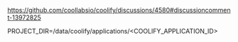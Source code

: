 https://github.com/coollabsio/coolify/discussions/4580#discussioncomment-13972825

PROJECT_DIR=/data/coolify/applications/<COOLIFY_APPLICATION_ID>